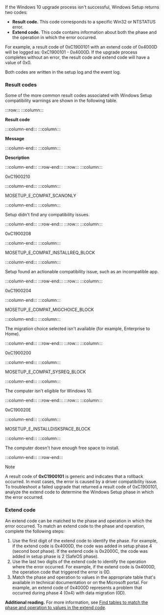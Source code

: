 If the Windows 10 upgrade process isn't successful, Windows Setup returns two codes:

 -  **Result code.** This code corresponds to a specific Win32 or NTSTATUS error.
 -  **Extend code.** This code contains information about both the phase and the operation in which the error occurred.

For example, a result code of 0xC1900101 with an extend code of 0x4000D will be logged as: 0xC1900101 - 0x4000D. If the upgrade process completes without an error, the result code and extend code will have a value of 0x0.

Both codes are written in the setup log and the event log.

### Result codes

Some of the more common result codes associated with Windows Setup compatibility warnings are shown in the following table.

:::row:::
  :::column:::
    

**Result code**


  :::column-end:::
  :::column:::
    

**Message**


  :::column-end:::
  :::column:::
    

**Description**


  :::column-end:::
:::row-end:::
:::row:::
  :::column:::
    

0xC1900210


  :::column-end:::
  :::column:::
    

MOSETUP\_E\_COMPAT\_SCANONLY


  :::column-end:::
  :::column:::
    

Setup didn't find any compatibility issues.


  :::column-end:::
:::row-end:::
:::row:::
  :::column:::
    

0xC1900208


  :::column-end:::
  :::column:::
    

MOSETUP\_E\_COMPAT\_INSTALLREQ\_BLOCK


  :::column-end:::
  :::column:::
    

Setup found an actionable compatibility issue, such as an incompatible app.


  :::column-end:::
:::row-end:::
:::row:::
  :::column:::
    

0xC1900204


  :::column-end:::
  :::column:::
    

MOSETUP\_E\_COMPAT\_MIGCHOICE\_BLOCK


  :::column-end:::
  :::column:::
    

The migration choice selected isn't available (for example, Enterprise to Home).


  :::column-end:::
:::row-end:::
:::row:::
  :::column:::
    

0xC1900200


  :::column-end:::
  :::column:::
    

MOSETUP\_E\_COMPAT\_SYSREQ\_BLOCK


  :::column-end:::
  :::column:::
    

The computer isn't eligible for Windows 10.


  :::column-end:::
:::row-end:::
:::row:::
  :::column:::
    

0xC190020E


  :::column-end:::
  :::column:::
    

MOSETUP\_E\_INSTALLDISKSPACE\_BLOCK


  :::column-end:::
  :::column:::
    

The computer doesn't have enough free space to install.


  :::column-end:::
:::row-end:::


> [!NOTE]
> A result code of **0xC1900101** is generic and indicates that a rollback occurred. In most cases, the error is caused by a driver compatibility issue. To troubleshoot a failed upgrade that returned a result code of 0xC1900101, analyze the extend code to determine the Windows Setup phase in which the error occurred.

### Extend code

An extend code can be matched to the phase and operation in which the error occurred. To match an extend code to the phase and operation, complete the following steps:

1.  Use the first digit of the extend code to identify the phase. For example, if the extend code is 0x4000D, the code was added in setup phase 4 (second boot phase). If the extend code is 0x2000C, the code was added in setup phase is 2 (SafeOS phase).
2.  Use the last two digits of the extend code to identify the operation where the error occurred. For example, if the extend code is 0x4000D, the operation code that triggered the error is 0D.
3.  Match the phase and operation to values in the appropriate table that's available in technical documentation or on the Microsoft portal. For example, an extend code of 0x4000D represents a problem that occurred during phase 4 (0x4) with data migration (0D).

**Additional reading.** For more information, see [Find tables to match the phase and operation to values in the extend code](/windows/deployment/upgrade/upgrade-error-codes).
